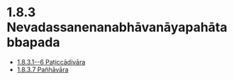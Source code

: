 

# 1.8.3 Nevadassanenanabhāvanāyapahātabbapada

* [1.8.3.1--6 Paṭiccādivāra](1.8.3/1.8.3.1--6.md)
* [1.8.3.7 Pañhāvāra](1.8.3/1.8.3.7.md)



